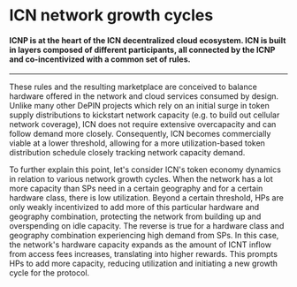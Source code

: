 # ICN network growth cycles

#### ICNP is at the heart of the ICN decentralized cloud ecosystem. ICN is built in layers composed of different participants, all connected by the ICNP and co-incentivized with a common set of rules.

***

These rules and the resulting marketplace are conceived to balance hardware offered in the network and cloud services consumed by design. Unlike many other DePIN projects which rely on an initial surge in token supply distributions to kickstart network capacity (e.g. to build out cellular network coverage), ICN does not require extensive overcapacity and can follow demand more closely. Consequently, ICN becomes commercially viable at a lower threshold, allowing for a more utilization-based token distribution schedule closely tracking network capacity demand.&#x20;

To further explain this point, let's consider ICN's token economy dynamics in relation to various network growth cycles. When the network has a lot more capacity than SPs need in a certain geography and for a certain hardware class, there is low utilization. Beyond a certain threshold, HPs are only weakly incentivized to add more of this particular hardware and geography combination, protecting the network from building up and overspending on idle capacity. The reverse is true for a hardware class and geography combination experiencing high demand from SPs. In this case, the network's hardware capacity expands as the amount of ICNT inflow from access fees increases, translating into higher rewards. This prompts HPs to add more capacity, reducing utilization and initiating a new growth cycle for the protocol.
